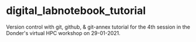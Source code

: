 # digital_labnotebook_tutorial
Version control with git, github, & git-annex tutorial for the 4th session in the Donder's virtual HPC workshop on 29-01-2021. 
